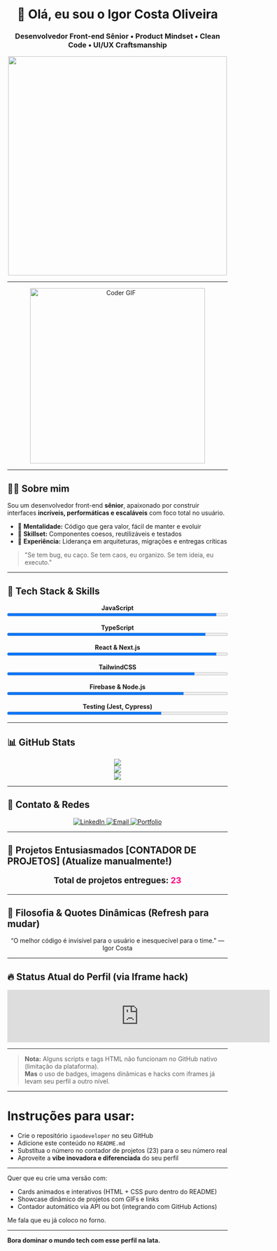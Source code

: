 <h1 align="center">👋 Olá, eu sou o Igor Costa Oliveira</h1>
<h3 align="center">
  Desenvolvedor Front-end Sênior • Product Mindset • Clean Code • UI/UX Craftsmanship
</h3>

<div align="center">
  <img src="https://readme-typing-svg.herokuapp.com/?lines=React+Dev.;Product+Mindset.;Performance+Matters.;Innovation+Always." width="500" />
</div>

---

<!-- Hora do dia para GIF dinâmico -->
<p align="center">
  <img
    src="https://media.giphy.com/media/qgQUggAC3Pfv687qPC/giphy.gif"
    alt="Coder GIF"
    id="dailyGif"
    width="400"
  />
</p>

<script>
  (() => {
    const hour = new Date().getHours();
    const img = document.getElementById('dailyGif');
    if(!img) return; // fallback no GitHub
    if(hour >= 5 && hour < 12) {
      img.src = "https://media.giphy.com/media/l0MYt5jPR6QX5pnqM/giphy.gif"; // manhã
    } else if(hour >= 12 && hour < 18) {
      img.src = "https://media.giphy.com/media/3orieXUxYlLKFvJwYS/giphy.gif"; // tarde
    } else {
      img.src = "https://media.giphy.com/media/qgQUggAC3Pfv687qPC/giphy.gif"; // noite
    }
  })();
</script>

---

## 👨‍💻 Sobre mim

Sou um desenvolvedor front-end **sênior**, apaixonado por construir interfaces **incríveis, performáticas e escaláveis** com foco total no usuário.

- 🧠 **Mentalidade:** Código que gera valor, fácil de manter e evoluir  
- 🧩 **Skillset:** Componentes coesos, reutilizáveis e testados  
- 🚀 **Experiência:** Liderança em arquiteturas, migrações e entregas críticas

> "Se tem bug, eu caço. Se tem caos, eu organizo. Se tem ideia, eu executo."

---

## 🧠 Tech Stack & Skills

<p align="center" style="max-width: 600px;">
  <b>JavaScript</b>  
  <progress max="100" value="95" style="width: 100%;"></progress>  
</p>
<p align="center" style="max-width: 600px;">
  <b>TypeScript</b>  
  <progress max="100" value="90" style="width: 100%;"></progress>  
</p>
<p align="center" style="max-width: 600px;">
  <b>React & Next.js</b>  
  <progress max="100" value="95" style="width: 100%;"></progress>  
</p>
<p align="center" style="max-width: 600px;">
  <b>TailwindCSS</b>  
  <progress max="100" value="85" style="width: 100%;"></progress>  
</p>
<p align="center" style="max-width: 600px;">
  <b>Firebase & Node.js</b>  
  <progress max="100" value="80" style="width: 100%;"></progress>  
</p>
<p align="center" style="max-width: 600px;">
  <b>Testing (Jest, Cypress)</b>  
  <progress max="100" value="70" style="width: 100%;"></progress>  
</p>

---

## 📊 GitHub Stats

<p align="center">
  <img src="https://github-readme-stats.vercel.app/api?username=igaodeveloper&show_icons=true&theme=radical&count_private=true" />
  <br/>
  <img src="https://github-readme-streak-stats.herokuapp.com/?user=igaodeveloper&theme=radical" />
  <br/>
  <img src="https://github-readme-stats.vercel.app/api/top-langs/?username=igaodeveloper&hide=html,css&langs_count=6&theme=radical" />
</p>

---

## 📡 Contato & Redes

<p align="center">
  <a href="https://www.linkedin.com/in/igor-costa-oliveira-673866169/" target="_blank">
    <img src="https://img.shields.io/badge/-LinkedIn-0077B5?style=flat-square&logo=linkedin&logoColor=white" alt="LinkedIn"/>
  </a>
  <a href="mailto:igorhawking@gmail.com" target="_blank">
    <img src="https://img.shields.io/badge/-Email-D14836?style=flat-square&logo=gmail&logoColor=white" alt="Email"/>
  </a>
  <a href="https://igao404.vercel.app/" target="_blank">
    <img src="https://img.shields.io/badge/-Portfolio-000?style=flat-square&logo=vercel&logoColor=white" alt="Portfolio"/>
  </a>
</p>

---

## 🎯 Projetos Entusiasmados [CONTADOR DE PROJETOS] (Atualize manualmente!)

<p align="center" style="font-size: 1.2rem; font-weight: bold;">
  Total de projetos entregues: <span style="color:#FF0080;">23</span>
</p>

---

## 🧭 Filosofia & Quotes Dinâmicas (Refresh para mudar)

<p align="center" id="quote">
  “O melhor código é invisível para o usuário e inesquecível para o time.” — Igor Costa
</p>

<script>
  (() => {
    const quotes = [
      "O melhor código é invisível para o usuário e inesquecível para o time. — Igor Costa",
      "Código limpo não é escrever menos, é escrever o que importa. — Igor Costa",
      "Não basta saber o que fazer; é preciso saber por quê e para quem. — Igor Costa",
      "Código é comunicação. Escreva para humanos, não para máquinas. — Igor Costa"
    ];
    const el = document.getElementById("quote");
    if(!el) return; // fallback no GitHub
    const idx = Math.floor(Math.random() * quotes.length);
    el.innerText = quotes[idx];
  })();
</script>

---

## 🔥 Status Atual do Perfil (via Iframe hack)

<p align="center">
  <iframe src="https://wakatime.com/share/@igaodeveloper/latest.svg" width="600" height="120" frameBorder="0"></iframe>
</p>

---

> **Nota:** Alguns scripts e tags HTML não funcionam no GitHub nativo (limitação da plataforma).  
> **Mas** o uso de badges, imagens dinâmicas e hacks com iframes já levam seu perfil a outro nível.

---

# Instruções para usar:

- Crie o repositório `igaodeveloper` no seu GitHub  
- Adicione este conteúdo no `README.md`  
- Substitua o número no contador de projetos (23) para o seu número real  
- Aproveite a **vibe inovadora e diferenciada** do seu perfil

---

Quer que eu crie uma versão com:

- Cards animados e interativos (HTML + CSS puro dentro do README)  
- Showcase dinâmico de projetos com GIFs e links  
- Contador automático via API ou bot (integrando com GitHub Actions)  

Me fala que eu já coloco no forno.

---

**Bora dominar o mundo tech com esse perfil na lata.**
